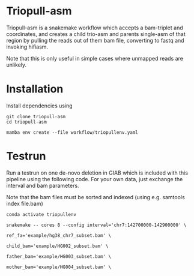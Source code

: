 # Triopull-asm

Triopull-asm is a snakemake workflow which accepts a bam-triplet and coordinates, and creates a child trio-asm and parents single-asm of that region by pulling the reads out of them bam file, converting to fastq and invoking hifiasm. 

Note that this is only useful in simple cases where unmapped reads are unlikely. 

# Installation

Install dependencies using

```
git clone triopull-asm
cd triopull-asm

mamba env create --file workflow/triopullenv.yaml
```

# Testrun

Run a testrun on one de-novo deletion in GIAB which is included with this pipeline using the following code. For your own data, just exchange the interval and bam parameters. 

Note that the bam files must be sorted and indexed (using e.g. samtools index file.bam)

```
conda activate triopullenv

snakemake -- cores 8 --config interval='chr7:142700000-142900000' \
                                        ref_fa='example/hg38_chr7_subset.bam' \
                                        child_bam='example/HG002_subset.bam' \
                                        father_bam='example/HG003_subset.bam' \
                                        mother_bam='example/HG004_subset.bam' \
          
```




